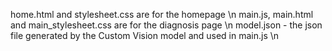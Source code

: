 home.html and stylesheet.css are for the homepage \n
main.js, main.html and main_stylesheet.css are for the diagnosis page \n
model.json - the json file generated by the Custom Vision model and used in main.js \n
